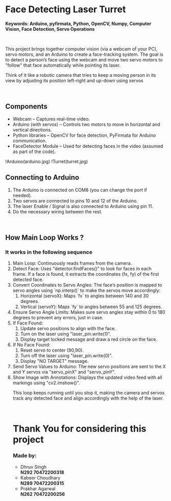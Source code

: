 <h1 size="35px"><b>Face Detecting Laser Turret</b></h1>

<b>Keywords: Arduino, pyfirmata, Python, OpenCV, Numpy, Computer Vision, Face Detection, Servo Operations</b>

<br>
<p>This project brings together computer vision (via a webcam of your PC), servo motors, and an Arduino to create a face-tracking system. The goal is to detect a person’s face using the webcam and move two servo motors to "follow" that face automatically while pointing its laser.

Think of it like a robotic camera that tries to keep a moving person in its view by adjusting its position left-right and up-down using servos</p>
<br>
<h2>Components</h2>
<ul>
<li>Webcam – Captures real-time video.</li>
<li>Arduino (with servos) – Controls two motors to move in horizontal and vertical directions.</li>
<li>Python libraries – OpenCV for face detection, PyFirmata for Arduino communication.</li>
<li>FaceDetector Module – Used for detecting faces in the video (assumed as part of the code).</li>
</ul>

!Arduino(arduino.jpg)
!Turret(turret.jpg)
<br>
<h2>Connecting to Arduino</h2>
<ol>
<li>The Arduino is connected on COM8 (you can change the port if needed).</li>
<li>Two servos are connected to pins 10 and 12 of the Arduino.</li>
<li>The laser Enable / Signal is also connected to Arduino using pin 11.</li>
<li>Do the necessary wiring between the rest.</li>
</ol><br>
<h2>How Main Loop Works ?</h2>

<h3>It works in the following sequence</h3>
<ol>
<li>Main Loop: Continuously reads frames from the camera.</li>
<li>Detect Face: Uses "detector.findFaces()" to look for faces in each frame. If a face is found, it extracts the coordinates (fx, fy) of the first detected face.</li>
<li>Convert Coordinates to Servo Angles: The face’s position is mapped to servo angles using `np.interp()` to make the servos move accordingly:
<ol>
<li>Horizontal (servoX): Maps `fx` to angles between 140 and 30 degrees.</li>  
<li>Vertical (servoY): Maps `fy` to angles between 55 and 125 degrees.</li>
</ol></li>
<li>Ensure Servo Angle Limits: Makes sure servo angles stay within 0 to 180 degrees to prevent any errors, just in case.</li>

<li>If Face Found:  
<ol>
<li>Update servo positions to align with the face.</li>
<li>Turn on the laser using "laser_pin.write(1)".</li>
<li>Display target locked message and draw a red circle on the face.</li>
</ol></li>

<li>If No Face Found:  
<ol>
<li>Reset servo to center (90,90).</li>  
<li>Turn off the laser using "laser_pin.write(0)".</li>
<li>Display "NO TARGET" message.</li>
</ol></li>

<li>Send Servo Values to Arduino: The new servo positions are sent to the X and Y servos via "servo_pinX" and "servo_pinY".</li>

<li>Show Image with Annotations: Displays the updated video feed with all markings using "cv2.imshow()".</li>

<p>This loop keeps running until you stop it, making the camera and servos track any detected face and align accordingly with the help of the laser.</P>

<br>

<h1> Thank You for considering this project </h1>

<h3>Made by:</h3>
<ul>
<li>Dhruv Singh           <br><b>N292 70472200318</b></li>
<li>Kabeer Choudhary      <br><b>N289 70472200315</b></li>
<li>Prakhar Agarwal       <br><b>N262 70472200256</b></li>
</ul>
